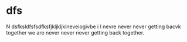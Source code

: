 # dfs
N
dsfksldfsfsdfksfjkljkljklneveiogivbe  i l nevre never never getting bacvk together we are never never never getting back together.
